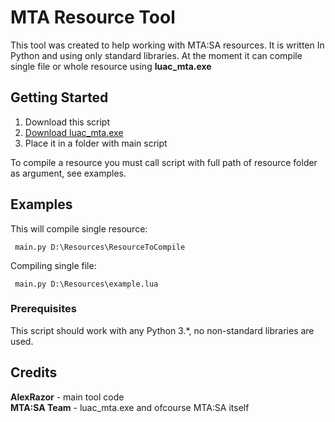 # MTA Resource Tool

This tool was created to help working with MTA:SA resources. It is written In Python and using only standard libraries.
At the moment it can compile single file or whole resource using **luac_mta.exe**

## Getting Started

1. Download this script
2. [Download luac_mta.exe ](http://luac.mtasa.com/files/windows/x86/luac_mta.exe)
3. Place it in a folder with main script

To compile a resource you must call script with full path of resource folder as argument, see examples.

## Examples

This will compile single resource:
```
 main.py D:\Resources\ResourceToCompile
```

Compiling single file:
```
 main.py D:\Resources\example.lua
```
### Prerequisites

This script should work with any Python 3.*, no non-standard libraries are used.

## Credits

**AlexRazor** - main tool code  
**MTA:SA Team** - luac_mta.exe and ofcourse MTA:SA itself
